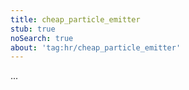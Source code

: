 ```yaml
---
title: cheap_particle_emitter
stub: true
noSearch: true
about: 'tag:hr/cheap_particle_emitter'
---
```

  ...
